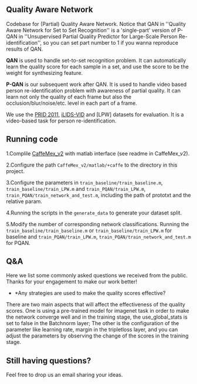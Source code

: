 ## Quality Aware Network

Codebase for (Partial) Quality Aware Network. Notice that QAN in ''Quality Aware Network for Set to Set Recognition'' is a 'single-part' version of P-QAN in ''Unsupervised Partial Quality Predictor for Large-Scale Person Re-identification'', so you can set part number to 1 if you wanna reproduce results of QAN.

**QAN** is used to handle set-to-set recognition problem. It can automatically learn the quality score for each sample in a set, and use the score to be the weight for synthesizing feature.

**P-QAN** is our subsequent work after QAN. It is used to handle video based person re-identification problem with awareness of partial quality. It can learn not only the quality of each frame but also the occlusion/blur/noise/etc. level in each part of a frame.

We use the [PRID 2011](https://lrs.icg.tugraz.at/datasets/prid/), [iLIDS-VID](www.eecs.qmul.ac.uk/.../downloads_qmul_iLIDS-VID_ReID_dataset.html) and [LPW] datasets for evaluation. It is a video-based task for person re-identification.

## Running code

1.Complile [CaffeMex\_v2](https://github.com/sciencefans/CaffeMex_v2) with matlab interface (see readme in CaffeMex\_v2).

2.Configure the path `CaffeMex_v2/matlab/+caffe` to the directory in this project.

3.Configure the parameters in `train_baseline/train_baseline.m`, `train_baseline/train_LPW.m` and `train_PQAN/train_LPW.m`, `train_PQAN/train_network_and_test.m`, including the path of prototxt and the relative param.

4.Running the scripts in the `generate_data` to generate your dataset split.

5.Modify the number of corresponding network classifications.
Running the `train_baseline/train_baseline.m` or `train_baseline/train_LPW.m` for baseline and `train_PQAN/train_LPW.m`, `train_PQAN/train_network_and_test.m` for PQAN.

## Q&A

Here we list some commonly asked questions we received from the public. Thanks for your engagement to make our work better!

- *Any strategies are used to make the quality scores effective?

 There are two main aspects that will affect the effectiveness of the quality scores. One is using a pre-trained model for imagenet task in order to make the network converge well and in the training stage, the use_global_stats is set to false in the Batchnorm layer; The other is the configuration of the parameter like learning rate, margin in the tripletloss layer, and you can adjust the parameters by observing the change of the scores in the training stage.

## Still having questions?
Feel free to drop us an email sharing your ideas.
